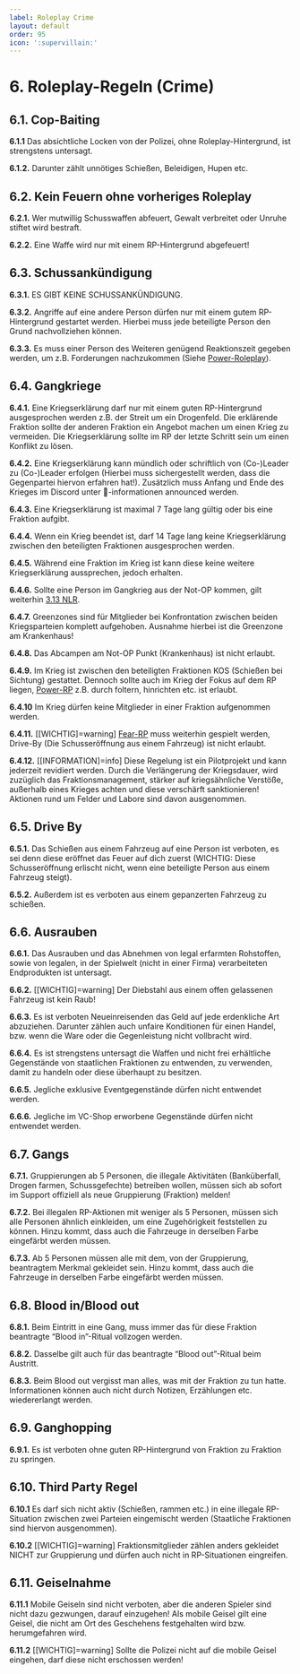 ```yaml
---
label: Roleplay Crime
layout: default
order: 95
icon: ':supervillain:'
---
```


# 6. Roleplay-Regeln (Crime)

## 6.1. Cop-Baiting

**6.1.1** Das absichtliche Locken von der Polizei, ohne Roleplay-Hintergrund, ist strengstens untersagt.

**6.1.2.** Darunter zählt unnötiges Schießen, Beleidigen, Hupen etc.

## 6.2. Kein Feuern ohne vorheriges Roleplay

**6.2.1.** Wer mutwillig Schusswaffen abfeuert, Gewalt verbreitet oder Unruhe stiftet wird bestraft.

**6.2.2.** Eine Waffe wird nur mit einem RP-Hintergrund abgefeuert!

## 6.3. Schussankündigung

**6.3.1.** ES GIBT KEINE SCHUSSANKÜNDIGUNG.

**6.3.2.** Angriffe auf eine andere Person dürfen nur mit einem gutem RP-Hintergrund gestartet werden. Hierbei muss jede beteiligte Person den Grund nachvollziehen können.

**6.3.3.** Es muss einer Person des Weiteren genügend Reaktionszeit gegeben werden, um z.B. Forderungen nachzukommen (Siehe [Power-Roleplay](Roleplay_erweitert.md#44-power-roleplay)).


## 6.4. Gangkriege

**6.4.1.** Eine Kriegserklärung darf nur mit einem guten RP-Hintergrund ausgesprochen werden z.B. der Streit um ein Drogenfeld. Die erklärende Fraktion sollte der anderen Fraktion ein Angebot machen um einen Krieg zu vermeiden. Die Kriegserklärung sollte im RP der letzte Schritt sein um einen Konflikt zu lösen.

**6.4.2.** Eine Kriegserklärung kann mündlich oder schriftlich von (Co-)Leader zu (Co-)Leader erfolgen (Hierbei muss sichergestellt werden, dass die Gegenpartei hiervon erfahren hat!). Zusätzlich muss Anfang und Ende des Krieges im Discord unter 📢-informationen announced werden.

**6.4.3.** Eine Kriegserklärung ist maximal 7 Tage lang gültig oder bis eine Fraktion aufgibt.


**6.4.4.** Wenn ein Krieg beendet ist, darf 14 Tage lang keine Kriegserklärung zwischen den beteiligten Fraktionen ausgesprochen werden.

**6.4.5.** Während eine Fraktion im Krieg ist kann diese keine weitere Kriegserklärung aussprechen, jedoch erhalten.

**6.4.6.** Sollte eine Person im Gangkrieg aus der Not-OP kommen, gilt weiterhin [3.13 NLR](Roleplay_allgemein.md#313-new-life-rule-nlr).

**6.4.7.** Greenzones sind für Mitglieder bei Konfrontation zwischen beiden Kriegsparteien komplett aufgehoben. Ausnahme hierbei ist die Greenzone am Krankenhaus!

**6.4.8.** Das Abcampen am Not-OP Punkt (Krankenhaus) ist nicht erlaubt.

**6.4.9.** Im Krieg ist zwischen den beteiligten Fraktionen KOS (Schießen bei Sichtung) gestattet. Dennoch sollte auch im Krieg der Fokus auf dem RP liegen, [Power-RP](Roleplay_erweitert.md#44-power-roleplay) z.B. durch foltern, hinrichten etc. ist erlaubt.

**6.4.10** Im Krieg dürfen keine Mitglieder in einer Fraktion aufgenommen werden.

**6.4.11.** [[WICHTIG]=warning] [Fear-RP](Roleplay_erweitert.md#45-fear-roleplay) muss weiterhin gespielt werden, Drive-By (Die Schusseröffnung aus einem Fahrzeug) ist nicht erlaubt.

**6.4.12.** [[INFORMATION]=info] Diese Regelung ist ein Pilotprojekt und kann jederzeit revidiert werden. Durch die Verlängerung der Kriegsdauer, wird zuzüglich das Fraktionsmanagement, stärker auf kriegsähnliche Verstöße, außerhalb eines Krieges achten und diese verschärft sanktionieren! Aktionen rund um Felder und Labore sind davon ausgenommen.

## 6.5. Drive By

**6.5.1.** Das Schießen aus einem Fahrzeug auf eine Person ist verboten, es sei denn diese eröffnet das Feuer auf dich zuerst (WICHTIG: Diese Schusseröffnung erlischt nicht, wenn eine beteiligte Person aus einem Fahrzeug steigt).

**6.5.2.** Außerdem ist es verboten aus einem gepanzerten Fahrzeug zu schießen.

## 6.6. Ausrauben

**6.6.1.** Das Ausrauben und das Abnehmen von legal erfarmten Rohstoffen, sowie von legalen, in der Spielwelt (nicht in einer Firma) verarbeiteten Endprodukten ist untersagt.

**6.6.2.** [[WICHTIG]=warning] Der Diebstahl aus einem offen gelassenen Fahrzeug ist kein Raub!

**6.6.3.** Es ist verboten Neueinreisenden das Geld auf jede erdenkliche Art abzuziehen. Darunter zählen auch unfaire Konditionen für einen Handel, bzw. wenn die Ware oder die Gegenleistung nicht vollbracht wird.

**6.6.4.** Es ist strengstens untersagt die Waffen und nicht frei erhältliche Gegenstände von staatlichen Fraktionen zu entwenden, zu verwenden, damit zu handeln oder diese überhaupt zu besitzen.

**6.6.5.** Jegliche exklusive Eventgegenstände dürfen nicht entwendet werden.

**6.6.6.** Jegliche im VC-Shop erworbene Gegenstände dürfen nicht entwendet werden.

## 6.7. Gangs

**6.7.1.** Gruppierungen ab 5 Personen, die illegale Aktivitäten (Banküberfall, Drogen farmen, Schussgefechte) betreiben wollen, müssen sich ab sofort im Support offiziell als neue Gruppierung (Fraktion) melden!

**6.7.2.** Bei illegalen RP-Aktionen mit weniger als 5 Personen, müssen sich alle Personen ähnlich einkleiden, um eine Zugehörigkeit feststellen zu können. Hinzu kommt, dass auch die Fahrzeuge in derselben Farbe eingefärbt werden müssen.

**6.7.3.** Ab 5 Personen müssen alle mit dem, von der Gruppierung, beantragtem Merkmal gekleidet sein. Hinzu kommt, dass auch die Fahrzeuge in derselben Farbe eingefärbt werden müssen.

## 6.8. Blood in/Blood out

**6.8.1.** Beim Eintritt in eine Gang, muss immer das für diese Fraktion beantragte “Blood in”-Ritual vollzogen werden.

**6.8.2.** Dasselbe gilt auch für das beantragte “Blood out”-Ritual beim Austritt.

**6.8.3.** Beim Blood out vergisst man alles, was mit der Fraktion zu tun hatte. Informationen können auch nicht durch Notizen, Erzählungen etc. wiedererlangt werden.


## 6.9. Ganghopping

**6.9.1.** Es ist verboten ohne guten RP-Hintergrund von Fraktion zu Fraktion zu springen.

## 6.10. Third Party Regel

**6.10.1** Es darf sich nicht aktiv (Schießen, rammen etc.) in eine illegale RP-Situation zwischen zwei Parteien eingemischt werden (Staatliche Fraktionen sind hiervon ausgenommen).

**6.10.2** [[WICHTIG]=warning] Fraktionsmitglieder zählen anders gekleidet NICHT zur Gruppierung und dürfen auch nicht in RP-Situationen eingreifen.

## 6.11. Geiselnahme

**6.11.1** Mobile Geiseln sind nicht verboten, aber die anderen Spieler sind nicht dazu gezwungen, darauf einzugehen! Als mobile Geisel gilt eine Geisel, die nicht am Ort des Geschehens festgehalten wird bzw. herumgefahren wird.

**6.11.2** [[WICHTIG]=warning] Sollte die Polizei nicht auf die mobile Geisel eingehen, darf diese nicht erschossen werden!
